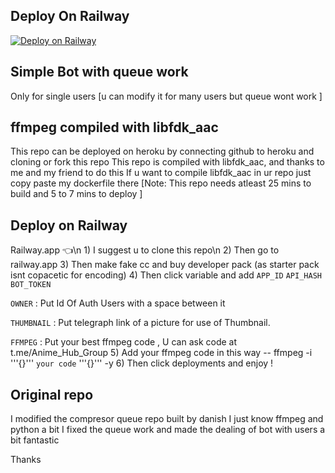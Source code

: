 ## Deploy On Railway

[![Deploy on Railway](https://railway.app/button.svg)](https://railway.app/new/template?template=https%3A%2F%2Fgithub.com%2FDragonPower84%2FDarkQueueNew&envs=API_HASH%2CAPP_ID%2CBOT_TOKEN%2COWNER%2CFFMPEG%2CTHUMBNAIL&API_HASHDesc=Get+this+at+telegram.org&APP_IDDesc=Get+this+at+telegram.org&BOT_TOKENDesc=Get+this+token+at+%40Botfather+on+telegram+&OWNERDesc=Your+telegram+id&FFMPEGDesc=Your+ffmpeg+code+&THUMBNAILDesc=Your+telegraph+link+for+thumbnail+)


## Simple Bot with queue work 
Only for single users [u can modify it for many users but queue wont work ]

## ffmpeg compiled with libfdk_aac 

This repo can be deployed on heroku by connecting github to heroku and cloning or fork this repo 
This repo is compiled with libfdk_aac, and thanks to me and my friend  to do this 
If u want to compile libfdk_aac in ur repo just copy paste my dockerfile there 
[Note: This repo needs atleast 25 mins to build and 5 to 7 mins to deploy ]
## Deploy on Railway 
Railway.app 👈\n
1)
I suggest u to clone this repo\n
2)
Then go to railway.app
3)
Then make fake cc and buy developer pack (as starter pack isnt copacetic for encoding)
4)
Then click variable and add 
`APP_ID` `API_HASH` `BOT_TOKEN`

`OWNER` : Put Id Of Auth Users with a space between it

`THUMBNAIL` : Put telegraph link of a picture for use of Thumbnail.

`FFMPEG` : Put your best ffmpeg code , U can ask code at t.me/Anime_Hub_Group
5)
Add your ffmpeg code in this way -- ffmpeg -i '''{}''' `your code` '''{}''' -y 
6) Then click deployments and enjoy !

## Original repo 
I modified the compresor queue repo built by danish 
I just know ffmpeg and python a bit 
I fixed the queue work and made the dealing of bot with users a bit fantastic 

Thanks 
